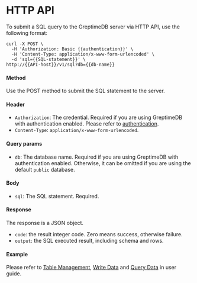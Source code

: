 # HTTP API

To submit a SQL query to the GreptimeDB server via HTTP API, use the following format:

```shell
curl -X POST \
  -H 'Authorization: Basic {{authentication}}' \
  -H 'Content-Type: application/x-www-form-urlencoded' \
  -d 'sql={{SQL-statement}}' \
http://{{API-host}}/v1/sql?db={{db-name}}
```

#### Method

Use the POST method to submit the SQL statement to the server.

#### Header

- `Authorization`: The credential. Required if you are using GreptimeDB with authentication enabled. Please refer to [authentication](/en/v0.3/user-guide/clients/http-api.md#authentication).
- `Content-Type`: `application/x-www-form-urlencoded`.

#### Query params

- `db`: The database name. Required if you are using GreptimeDB with authentication enabled. Otherwise, it can be omitted if you are using the default `public` database.

#### Body

- `sql`: The SQL statement. Required.

#### Response

The response is a JSON object.

- `code`: the result integer code. Zero means success, otherwise failure.
- `output`: the SQL executed result, including schema and rows.

#### Example

Please refer to [Table Management](/en/v0.3/user-guide/table-management.md#http-api), [Write Data](/en/v0.3/user-guide/write-data/sql.md#http-api) and [Query Data](/en/v0.3/user-guide/query-data/sql.md#http-api) in user guide.
